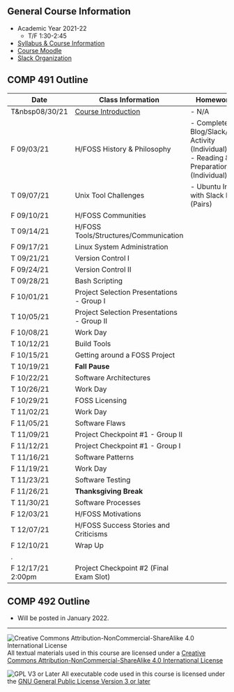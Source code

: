 ## General Course Information
- Academic Year 2021-22
  - T/F 1:30-2:45
- [Syllabus & Course Information](syllabus.md)
- [Course Moodle](https://lms.dickinson.edu/course/view.php?id=45784)
- [Slack Organization](https://comp491.slack.com/)

## COMP 491 Outline

Date           | Class Information                                    | Homework Due
---------------|------------------------------------------------------|-------------
T&nbsp08/30/21 | [Course Introduction](01-intro.md)                   | - N/A
F 09/03/21     | H/FOSS History & Philosophy                          | - Complete Blog/Slack/Wiki/Git Activity (Individual)<br>- Reading & Preparation (Individual)
T 09/07/21     | Unix Tool Challenges                                 | - Ubuntu Install with Slack live-log (Pairs)
F 09/10/21     | H/FOSS Communities                                   |
T 09/14/21     | H/FOSS Tools/Structures/Communication                |
F 09/17/21     | Linux System Administration                          |
T 09/21/21     | Version Control I                                    |
F 09/24/21     | Version Control II                                   |
T 09/28/21     | Bash Scripting                                       |
F 10/01/21     | Project Selection Presentations - Group I            |
T 10/05/21     | Project Selection Presentations - Group II           |
F 10/08/21     | Work Day                                             |
T 10/12/21     | Build Tools                                          |
F 10/15/21     | Getting around a FOSS Project                        |
T 10/19/21     | **Fall Pause**                                       |
F 10/22/21     | Software Architectures                               |
T 10/26/21     | Work Day                                             |
F 10/29/21     | FOSS Licensing                                       |
T 11/02/21     | Work Day                                             |
F 11/05/21     | Software Flaws                                       |
T 11/09/21     | Project Checkpoint #1 - Group II                     |
F 11/12/21     | Project Checkpoint #1 - Group I                      |
T 11/16/21     | Software Patterns                                    |
F 11/19/21     | Work Day                                             |
T 11/23/21     | Software Testing                                     |
F 11/26/21     | **Thanksgiving Break**                               |
T 11/30/21     | Software Processes                                   |
F 12/03/21     | H/FOSS Motivations                                   |
T 12/07/21     | H/FOSS Success Stories and Criticisms                |
F 12/10/21     | Wrap Up                                              |
.              |                                                      |
F 12/17/21<br>2:00pm | Project Checkpoint #2 (Final Exam Slot)    |



## COMP 492 Outline

- Will be posted in January 2022.

---

![Creative Commons Attribution-NonCommercial-ShareAlike 4.0 International License](https://i.creativecommons.org/l/by-nc-sa/4.0/88x31.png "Creative Commons Attribution-NonCommercial-ShareAlike 4.0 International License") All textual materials used in this course are licensed under a [Creative Commons Attribution-NonCommercial-ShareAlike 4.0 International License](http://creativecommons.org/licenses/by-nc-sa/4.0/)

![GPL V3 or Later](https://www.gnu.org/graphics/gplv3-or-later-sm.png "GPL V3 or later") All executable code used in this course is licensed under the [GNU General Public License Version 3 or later](https://www.gnu.org/licenses/gpl.txt)
